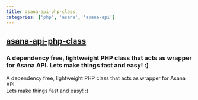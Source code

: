 ```yaml
---
title: asana-api-php-class
categories: ['php', 'asana', 'asana-api']
---
```

## [asana-api-php-class](https://github.com/ajimix/asana-api-php-class)

### A dependency free, lightweight PHP class that acts as wrapper for Asana API. Lets make things fast and easy! :)


A dependency free, lightweight PHP class that acts as wrapper for Asana API.  
Lets make things fast and easy! :)
